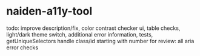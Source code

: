 # naiden-a11y-tool
todo: improve description/fix, color contrast checker ui, table checks, light/dark theme switch, additional error information, tests, getUniqueSelectors handle class/id starting with number
for review: all aria error checks